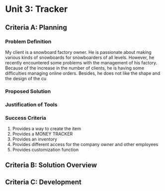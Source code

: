 # Unit 3: Tracker

## Criteria A: Planning


### Problem Definition


My client is a snowboard factory owner. He is passionate about making various kinds of snowboards for snowboarders of all levels. However, he recently encountered some problems with the management of his factory. Because of the increase in the number of clients, he is having some difficulties managing online orders. Besides, he does not like the shape and the design of the cu


### Proposed Solution


### Justification of Tools


### Success Criteria

1. Provides a way to create the item
2. Provides a MONEY TRACKER
3. Provides an inventory
4. Provides different access for the company owner and other employees
5. Provides customization function

## Criteria B: Solution Overview


## Criteria C: Development
